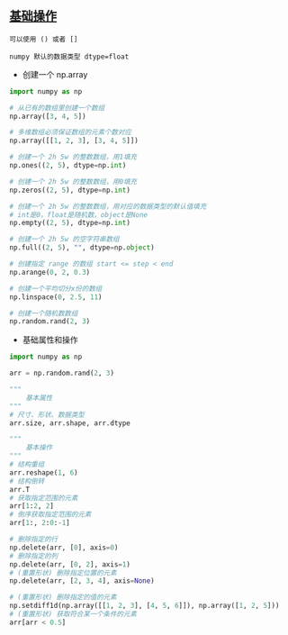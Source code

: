 

## [基础操作](https://cloudxlab.com/blog/numpy-pandas-introduction/)

    可以使用 () 或者 []

    numpy 默认的数据类型 dtype=float

* 创建一个 np.array

```python
import numpy as np

# 从已有的数组里创建一个数组
np.array([3, 4, 5])

# 多维数组必须保证数组的元素个数对应
np.array([[1, 2, 3], [3, 4, 5]])

# 创建一个 2h 5w 的整数数组，用1填充
np.ones((2, 5), dtype=np.int)

# 创建一个 2h 5w 的整数数组，用0填充
np.zeros((2, 5), dtype=np.int)

# 创建一个 2h 5w 的整数数组，用对应的数据类型的默认值填充
# int是0，float是随机数，object是None
np.empty((2, 5), dtype=np.int)

# 创建一个 2h 5w 的空字符串数组
np.full((2, 5), "", dtype=np.object)

# 创建指定 range 的数组 start <= step < end
np.arange(0, 2, 0.3)

# 创建一个平均切分x份的数组
np.linspace(0, 2.5, 11)

# 创建一个随机数数组
np.random.rand(2, 3)
```

* 基础属性和操作

```python
import numpy as np

arr = np.random.rand(2, 3)

"""
    基本属性
"""
# 尺寸、形状、数据类型
arr.size, arr.shape, arr.dtype

"""
    基本操作
"""
# 结构重组
arr.reshape(1, 6)
# 结构倒转
arr.T
# 获取指定范围的元素
arr[1:2, 2]
# 倒序获取指定范围的元素
arr[1:, 2:0:-1]

# 删除指定的行
np.delete(arr, [0], axis=0)
# 删除指定的列
np.delete(arr, [0, 2], axis=1)
# (重置形状) 删除指定位置的元素
np.delete(arr, [2, 3, 4], axis=None)

# (重置形状) 删除指定的值的元素
np.setdiff1d(np.array([[1, 2, 3], [4, 5, 6]]), np.array([1, 2, 5]))
# (重置形状) 获取符合某一个条件的元素
arr[arr < 0.5]

```








